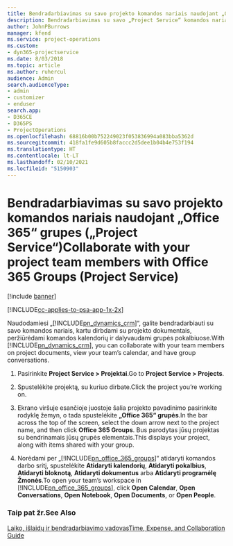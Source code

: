 ```yaml
---
title: Bendradarbiavimas su savo projekto komandos nariais naudojant „Office 365“ grupes
description: Bendradarbiavimas su savo „Project Service“ komandos nariais naudojant „Office 365“ grupes
author: JohnPBurrows
manager: kfend
ms.service: project-operations
ms.custom:
- dyn365-projectservice
ms.date: 8/03/2018
ms.topic: article
ms.author: ruhercul
audience: Admin
search.audienceType:
- admin
- customizer
- enduser
search.app:
- D365CE
- D365PS
- ProjectOperations
ms.openlocfilehash: 68816b00b752249023f053836994a083bba5362d
ms.sourcegitcommit: 418fa1fe9d605b8faccc2d5dee1b04b4e753f194
ms.translationtype: HT
ms.contentlocale: lt-LT
ms.lasthandoff: 02/10/2021
ms.locfileid: "5150903"
---
```

# <a name="collaborate-with-your-project-team-members-with-office-365-groups-project-service"></a><span data-ttu-id="8a3de-103">Bendradarbiavimas su savo projekto komandos nariais naudojant „Office 365“ grupes („Project Service“)</span><span class="sxs-lookup"><span data-stu-id="8a3de-103">Collaborate with your project team members with Office 365 Groups (Project Service)</span></span>

[!include [banner](../includes/psa-now-project-operations.md)]

[!INCLUDE[cc-applies-to-psa-app-1x-2x](../includes/cc-applies-to-psa-app-1x-2x.md)]

<span data-ttu-id="8a3de-104">Naudodamiesi „[!INCLUDE[pn_dynamics_crm](../includes/pn-dynamics-crm.md)]“, galite bendradarbiauti su savo komandos nariais, kartu dirbdami su projekto dokumentais, peržiūrėdami komandos kalendorių ir dalyvaudami grupės pokalbiuose.</span><span class="sxs-lookup"><span data-stu-id="8a3de-104">With [!INCLUDE[pn_dynamics_crm](../includes/pn-dynamics-crm.md)], you can collaborate with your team members on project documents, view your team’s calendar, and have group conversations.</span></span>  
  
1. <span data-ttu-id="8a3de-105">Pasirinkite **Project Service > Projektai**.</span><span class="sxs-lookup"><span data-stu-id="8a3de-105">Go to **Project Service > Projects**.</span></span>  
  
2. <span data-ttu-id="8a3de-106">Spustelėkite projektą, su kuriuo dirbate.</span><span class="sxs-lookup"><span data-stu-id="8a3de-106">Click the project you’re working on.</span></span>  
  
3. <span data-ttu-id="8a3de-107">Ekrano viršuje esančioje juostoje šalia projekto pavadinimo pasirinkite rodyklę žemyn, o tada spustelėkite **„Office 365“ grupės**.</span><span class="sxs-lookup"><span data-stu-id="8a3de-107">In the bar across the top of the screen, select the down arrow next to the project name, and then click **Office 365 Groups**.</span></span> <span data-ttu-id="8a3de-108">Bus parodytas jūsų projektas su bendrinamais jūsų grupės elementais.</span><span class="sxs-lookup"><span data-stu-id="8a3de-108">This displays your project, along with items shared with your group.</span></span>  
  
4. <span data-ttu-id="8a3de-109">Norėdami per „[!INCLUDE[pn_office_365_groups](../includes/pn-office-365-groups.md)]“ atidaryti komandos darbo sritį, spustelėkite **Atidaryti kalendorių**, **Atidaryti pokalbius**, **Atidaryti bloknotą**, **Atidaryti dokumentus** arba **Atidaryti programėlę Žmonės**.</span><span class="sxs-lookup"><span data-stu-id="8a3de-109">To open your team’s workspace in [!INCLUDE[pn_office_365_groups](../includes/pn-office-365-groups.md)], click **Open Calendar**, **Open Conversations**, **Open Notebook**, **Open Documents**, or **Open People**.</span></span>  
  
### <a name="see-also"></a><span data-ttu-id="8a3de-110">Taip pat žr.</span><span class="sxs-lookup"><span data-stu-id="8a3de-110">See Also</span></span>  
 [<span data-ttu-id="8a3de-111">Laiko, išlaidų ir bendradarbiavimo vadovas</span><span class="sxs-lookup"><span data-stu-id="8a3de-111">Time, Expense, and Collaboration Guide</span></span>](../psa/time-expense-collaboration-guide.md)

